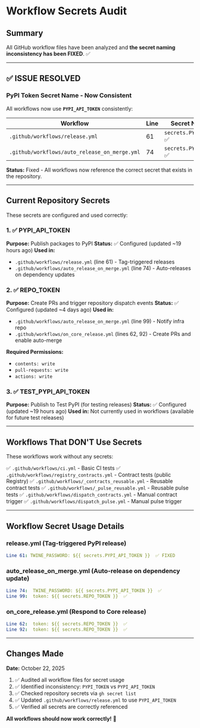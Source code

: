 # Workflow Secrets Audit

## Summary

All GitHub workflow files have been analyzed and **the secret naming inconsistency has been FIXED**. ✅

---

## ✅ ISSUE RESOLVED

### PyPI Token Secret Name - Now Consistent

All workflows now use **`PYPI_API_TOKEN`** consistently:

| Workflow | Line | Secret Name Used |
|----------|------|------------------|
| `.github/workflows/release.yml` | 61 | `secrets.PYPI_API_TOKEN` ✅ |
| `.github/workflows/auto_release_on_merge.yml` | 74 | `secrets.PYPI_API_TOKEN` ✅ |

**Status:** Fixed - All workflows now reference the correct secret that exists in the repository.

---

## Current Repository Secrets

These secrets are configured and used correctly:

### 1. ✅ PYPI_API_TOKEN

**Purpose:** Publish packages to PyPI
**Status:** ✅ Configured (updated ~19 hours ago)
**Used in:**
- `.github/workflows/release.yml` (line 61) - Tag-triggered releases
- `.github/workflows/auto_release_on_merge.yml` (line 74) - Auto-releases on dependency updates

### 2. ✅ REPO_TOKEN

**Purpose:** Create PRs and trigger repository dispatch events
**Status:** ✅ Configured (updated ~4 days ago)
**Used in:**
- `.github/workflows/auto_release_on_merge.yml` (line 99) - Notify infra repo
- `.github/workflows/on_core_release.yml` (lines 62, 92) - Create PRs and enable auto-merge

**Required Permissions:**
- `contents: write`
- `pull-requests: write`
- `actions: write`

### 3. ✅ TEST_PYPI_API_TOKEN

**Purpose:** Publish to Test PyPI (for testing releases)
**Status:** ✅ Configured (updated ~19 hours ago)
**Used in:** Not currently used in workflows (available for future test releases)

---

## Workflows That DON'T Use Secrets

These workflows work without any secrets:

✅ `.github/workflows/ci.yml` - Basic CI tests
✅ `.github/workflows/registry_contracts.yml` - Contract tests (public Registry)
✅ `.github/workflows/_contracts_reusable.yml` - Reusable contract tests
✅ `.github/workflows/_pulse_reusable.yml` - Reusable pulse tests
✅ `.github/workflows/dispatch_contracts.yml` - Manual contract trigger
✅ `.github/workflows/dispatch_pulse.yml` - Manual pulse trigger

---

## Workflow Secret Usage Details

### release.yml (Tag-triggered PyPI release)
```yaml
Line 61: TWINE_PASSWORD: ${{ secrets.PYPI_API_TOKEN }}  ✅ FIXED
```

### auto_release_on_merge.yml (Auto-release on dependency update)
```yaml
Line 74:  TWINE_PASSWORD: ${{ secrets.PYPI_API_TOKEN }}  ✅
Line 99:  token: ${{ secrets.REPO_TOKEN }}  ✅
```

### on_core_release.yml (Respond to Core release)
```yaml
Line 62:  token: ${{ secrets.REPO_TOKEN }}  ✅
Line 92:  token: ${{ secrets.REPO_TOKEN }}  ✅
```

---

## Changes Made

**Date:** October 22, 2025

1. ✅ Audited all workflow files for secret usage
2. ✅ Identified inconsistency: `PYPI_TOKEN` vs `PYPI_API_TOKEN`
3. ✅ Checked repository secrets via `gh secret list`
4. ✅ Updated `.github/workflows/release.yml` to use `PYPI_API_TOKEN`
5. ✅ Verified all secrets are correctly referenced

**All workflows should now work correctly!** 🎉
